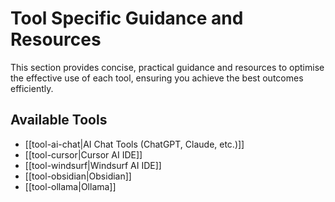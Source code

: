 # Tool Specific Guidance and Resources

This section provides concise, practical guidance and resources to optimise the effective use of each tool, ensuring you achieve the best outcomes efficiently.

## Available Tools

- [[tool-ai-chat|AI Chat Tools (ChatGPT, Claude, etc.)]]
- [[tool-cursor|Cursor AI IDE]]
- [[tool-windsurf|Windsurf AI IDE]]
- [[tool-obsidian|Obsidian]]
- [[tool-ollama|Ollama]]
